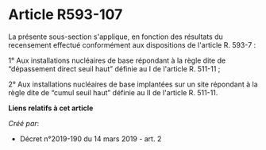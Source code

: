 # Article R593-107

La présente sous-section s'applique, en fonction des résultats du recensement effectué conformément aux dispositions de
l'article R. 593-7 :

1° Aux installations nucléaires de base répondant à la règle dite de “dépassement direct seuil haut” définie au I de
l'article R. 511-11 ;

2° Aux installations nucléaires de base implantées sur un site répondant à la règle dite de “cumul seuil haut” définie au II
de l'article R. 511-11.

**Liens relatifs à cet article**

_Créé par_:

  - Décret n°2019-190 du 14 mars 2019 - art. 2
